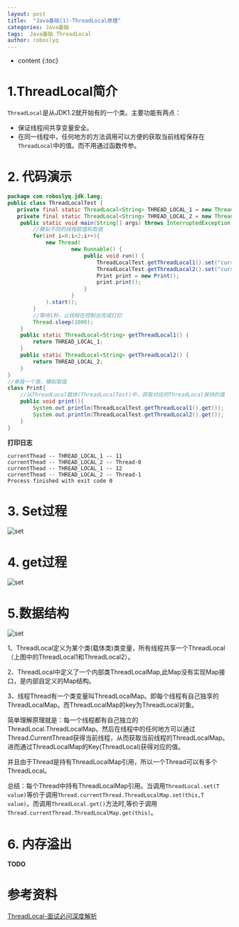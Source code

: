 ```yaml
---
layout: post
title:  "Java基础(1)-ThreadLocal原理"
categories: Java基础
tags:  Java基础 ThreadLocal
author: roboslyq
---
```


* content
{:toc}
# 1.ThreadLocal简介

`ThreadLocal`是从JDK1.2就开始有的一个类。主要功能有两点：

- 保证线程间共享变量安全。
- 在同一线程中，任何地方的方法调用可以方便的获取当前线程保存在`ThreadLocal`中的值。而不用通过函数传参。

# 2. 代码演示

```java
package com.roboslyq.jdk.lang;
public class ThreadLocalTest {
   private final static ThreadLocal<String> THREAD_LOCAL_1 = new ThreadLocal<String>();
   private final static ThreadLocal<String> THREAD_LOCAL_2 = new ThreadLocal<String>();
    public static void main(String[] args) throws InterruptedException {
        //模拟不同的线程赋值和取值
        for(int i=0;i<2;i++){
            new Thread(
                    new Runnable() {
                        public void run() {
                            ThreadLocalTest.getThreadLocal1().set("currentThead -- 								THREAD_LOCAL_1 -- " + Thread.currentThread().getId());
                            ThreadLocalTest.getThreadLocal2().set("currentThead -- 								THREAD_LOCAL_2 -- " + Thread.currentThread().getName());
                            Print print = new Print();
                            print.print();
                        }
                    }
            ).start();
        }
        //等待1秒，让线程在控制台完成打印
        Thread.sleep(1000);
    }
    public static ThreadLocal<String> getThreadLocal1() {
        return THREAD_LOCAL_1;
    }
    public static ThreadLocal<String> getThreadLocal2() {
        return THREAD_LOCAL_2;
    }
}
//单独一个类，模拟取值
class Print{
    //从ThreadLocal载体(ThreadLocalTest)中，获取对应的ThreadLocal保持的值
    public void print(){
        System.out.println(ThreadLocalTest.getThreadLocal1().get());
        System.out.println(ThreadLocalTest.getThreadLocal2().get());
    }
}
```

**打印日志**

```
currentThead -- THREAD_LOCAL_1 -- 11
currentThead -- THREAD_LOCAL_2 -- Thread-0
currentThead -- THREAD_LOCAL_1 -- 12
currentThead -- THREAD_LOCAL_2 -- Thread-1
Process finished with exit code 0
```

# 3. Set过程

![set](E:/git-workspace/gitboke/roboslyq.github.io/images/java-core/thread-material/set.jpg)

# 4. get过程

![set](E:/git-workspace/gitboke/roboslyq.github.io/images/java-core/thread-material/get.jpg)

# 5.数据结构

![set](E:/git-workspace/gitboke/roboslyq.github.io/images/java-core/thread-material/data_struct.jpg)



1、ThreadLocal定义为某个类(载体类)类变量，所有线程共享一个ThreadLocal（上图中的ThreadLocal1和ThreadLocal2）。

2、ThreadLocal中定义了一个内部类ThreadLocalMap,此Map没有实现Map接口，是内部自定义的Map结构。

3、线程Thread有一个类变量叫ThreadLocalMap。即每个线程有自己独享的ThreadLocalMap。而ThreadLocalMap的key为ThreadLocal对象。

简单理解原理就是：每一个线程都有自己独立的ThreadLocal.ThreadLocalMap。然后在线程中的任何地方可以通过Thread.CurrentThread获得当前线程，从而获取当前线程的ThreadLocalMap。进而通过ThreadLocalMap的Key(ThreadLocal)获得对应的值。

并且由于Thread是持有ThreadLocalMap引用，所以一个Thread可以有多个ThreadLocal。

总结：每个Thread中持有ThreadLocalMap引用。当调用`ThreadLocal.set(T value)`等价于调用`Thread.currentThread.ThreadLocalMap.set(this,T value)`。而调用`ThreadLocal.get()`方法时,等价于调用`Thread.currentThread.ThreadLocalMap.get(this)`。

# 6. 内存溢出

**TODO**



# 参考资料

[ThreadLocal-面试必问深度解析](https://www.jianshu.com/p/98b68c97df9b)